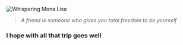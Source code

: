 ![Whispering Mona Lisa](https://github.githubassets.com/images/mona-whisper.gif)

> *A friend is someone who gives you total freedom to be yourself*

### I hope with all that trip goes well 
